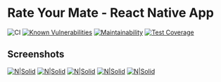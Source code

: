 # Rate Your Mate - React Native App

![CI](https://github.com/marcinxkaminski/rate-your-mate-app/workflows/CI/badge.svg?branch=master)
[![Known Vulnerabilities](https://snyk.io/test/github/marcinxkaminski/rate-your-mate-app/badge.svg?targetFile=requirements.txt)](https://snyk.io/test/github/marcinxkaminski/rate-your-mate-app?targetFile=requirements.txt)
[![Maintainability](https://api.codeclimate.com/v1/badges/e6277b48d6265d872eb6/maintainability)](https://codeclimate.com/github/marcinxkaminski/rate-your-mate-app/maintainability)
[![Test Coverage](https://api.codeclimate.com/v1/badges/e6277b48d6265d872eb6/test_coverage)](https://codeclimate.com/github/marcinxkaminski/rate-your-mate-app/test_coverage)


## Screenshots
[![N|Solid](https://github.com/marcinxkaminski/rate-your-mate-app/blob/master/assets/screenshots/1.jpg?raw=true)](https://github.com/marcinxkaminski/rate-your-mate-app/blob/master/assets/screenshots/1.jpg?raw=true)
[![N|Solid](https://github.com/marcinxkaminski/rate-your-mate-app/blob/master/assets/screenshots/2.jpg?raw=true)](https://github.com/marcinxkaminski/rate-your-mate-app/blob/master/assets/screenshots/2.jpg?raw=true)
[![N|Solid](https://github.com/marcinxkaminski/rate-your-mate-app/blob/master/assets/screenshots/3.jpg?raw=true)](https://github.com/marcinxkaminski/rate-your-mate-app/blob/master/assets/screenshots/3.jpg?raw=true)
[![N|Solid](https://github.com/marcinxkaminski/rate-your-mate-app/blob/master/assets/screenshots/4.jpg?raw=true)](https://github.com/marcinxkaminski/rate-your-mate-app/blob/master/assets/screenshots/4.jpg?raw=true)
[![N|Solid](https://github.com/marcinxkaminski/rate-your-mate-app/blob/master/assets/screenshots/5.jpg?raw=true)](https://github.com/marcinxkaminski/rate-your-mate-app/blob/master/assets/screenshots/5.jpg?raw=true)

